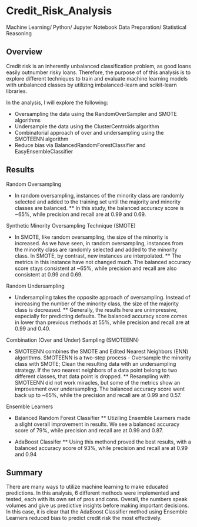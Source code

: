 # Credit_Risk_Analysis
Machine Learning/ Python/ Jupyter Notebook
Data Preparation/ Statistical Reasoning

## Overview 
Credit risk is an inherently unbalanced classification problem, as good loans easily outnumber risky loans. Therefore, the purpose of of this analysis is to explore different techniques to train and evaluate machine learning models with unbalanced classes by utilizing imbalanced-learn and scikit-learn libraries. 

In the analysis, I will explore the following: 
* Oversampling the data using the RandomOverSampler and SMOTE algorithms
* Undersample the data using the ClusterCentroids algorithm
* Combinatorial approach of over and undersampling using the SMOTEENN algorithm
* Reduce bias via BalancedRandomForestClassifier and EasyEnsembleClassifier

## Results 
Random Oversampling
* In random oversampling, instances of the minority class are randomly selected and added to the training set until the majority and minority classes are balanced. ** In this study, the balanced accuracy score is ~65%, while precision and recall are at 0.99 and 0.69. 

Synthetic Minority Oversampling Technique (SMOTE)
* In SMOTE, like random oversampling, the size of the minority is increased. As we have seen, in random oversampling, instances from the minority class are randomly selected and added to the minority class. In SMOTE, by contrast, new instances are interpolated.
** The metrics in this instance have not changed much. The balanced accuracy score stays consistent at ~65%, while precision and recall are also consistent at 0.99 and 0.69. 

Random Undersampling
* Undersampling takes the opposite approach of oversampling. Instead of increasing the number of the minority class, the size of the majority class is decreased.
** Generally, the results here are unimpressive, especially for predicting defaults. The balanced accuracy score comes in lower than previous methods at 55%, while precision and recall are at 0.99 and 0.40. 

Combination (Over and Under) Sampling (SMOTEENN)
* SMOTEENN combines the SMOTE and Edited Nearest Neighbors (ENN) algorithms. SMOTEENN is a two-step process - Oversample the minority class with SMOTE; 
Clean the resulting data with an undersampling strategy. If the two nearest neighbors of a data point belong to two different classes, that data point is dropped.
** Resampling with SMOTEENN did not work miracles, but some of the metrics show an improvement over undersampling. The balanced accuracy score went back up to ~65%, while the precision and recall are at 0.99 and 0.57. 

Ensemble Learners 
* Balanced Random Forest Classifier 
** Utiziling Ensemble Learners made a slight overall improvement in results. We see a balanced accuracy score of 79%, while precision and recall are at 0.99 and 0.87. 

* AdaBoost Classifer 
** Using this methond proved the best results, with a balanced accuracy score of 93%, while precision and recall are at 0.99 and 0.94

## Summary 
There are many ways to utilize machine learning to make educated predictions. In this analysis, 6 different methods were implemented and tested, each with its own set of pros and cons. Overall, the numbers speak volumes and give us predictive insights before making important decisions. In this case, it is clear that the AdaBoost Classifier method using Ensemble Learners reduced bias to predict credit risk the most effectively. 
